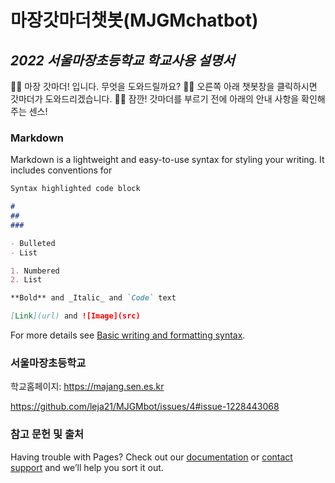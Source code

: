 # **마장갓마더챗봇(MJGMchatbot)**
## *2022 서울마장초등학교 학교사용 설명서*
👩‍🦱 마장 갓마더! 입니다. 무엇을 도와드릴까요?
👩‍🦱 오른쪽 아래 챗봇창을 클릭하시면 갓마더가 도와드리겠습니다.
👩‍🦱 잠깐! 갓마더를 부르기 전에 아래의 안내 사항을 확인해주는 센스!

### Markdown

Markdown is a lightweight and easy-to-use syntax for styling your writing. It includes conventions for

```markdown
Syntax highlighted code block

# 
## 
### 

- Bulleted
- List

1. Numbered
2. List

**Bold** and _Italic_ and `Code` text

[Link](url) and ![Image](src)
```

For more details see [Basic writing and formatting syntax](https://docs.github.com/en/github/writing-on-github/getting-started-with-writing-and-formatting-on-github/basic-writing-and-formatting-syntax).

### 서울마장초등학교 
학교홈페이지: https://majang.sen.es.kr

https://github.com/leja21/MJGMbot/issues/4#issue-1228443068

### 참고 문헌 및 출처

Having trouble with Pages? Check out our [documentation](https://docs.github.com/categories/github-pages-basics/) or [contact support](https://support.github.com/contact) and we’ll help you sort it out.
